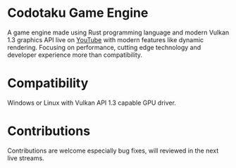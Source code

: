 # Codotaku Game Engine
A game engine made using Rust programming language and modern Vulkan 1.3 graphics API live on [YouTube](https://www.youtube.com/watch?v=UQVfHEyRTGE&list=PLlKj-4rp1Gz3YDKMnpQ0EWTtxQM5y9SRU) with modern features like dynamic rendering.
Focusing on performance, cutting edge technology and developer experience more than compatibility.

# Compatibility
Windows or Linux with Vulkan API 1.3 capable GPU driver.

# Contributions
Contributions are welcome especially bug fixes, will reviewed in the next live streams.
